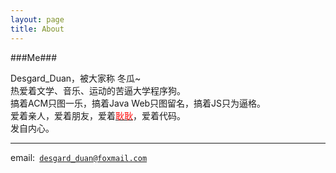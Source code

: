```yaml
---
layout: page
title: About
---
```



###Me###

Desgard_Duan，被大家称 冬瓜~
<br />
热爱着文学、音乐、运动的苦逼大学程序狗。
<br />
搞着ACM只图一乐，搞着Java Web只图留名，搞着JS只为逼格。
<br />
爱着亲人，爱着朋友，爱着<a href="/geng/"><font color="red">耿耿</font></a>，爱着代码。
<br />
发自内心。
<br />


<hr />
email:<code> <a href="Mailto: desgard_duan@foxmail.com">desgard_duan@foxmail.com</a></code>